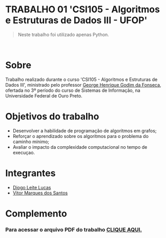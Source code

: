 # TRABALHO 01 'CSI105 - Algoritmos e Estruturas de Dados III - UFOP'

> Neste trabalho foi utilizado apenas Python.

<br>

<h1>Sobre</h1>
<p>Trabalho realizado durante o curso 'CSI105 - Algoritmos e Estruturas de Dados III', ministrado pelo professor <a href="https://github.com/georgehgfonseca">George Henrique Godim da Fonseca</a>, ofertada no 3º período do curso de Sistemas de Informação, na Universidade Federal de Ouro Preto.</p>

<h1>Objetivos do trabalho</h1>

<ul>
    <li>Desenvolver a habilidade de programação de algoritmos em grafos;</li>
    <li>Reforçar o aprendizado sobre os algoritmos para o problema do caminho mínimo;</li>
    <li>Avaliar o impacto da complexidade computacional no tempo de execuçao.</li>
</ul>

<h1>Integrantes</h1>

<ul>
    <li><a href="https://github.com/diogoleite87">Diogo Leite Lucas</a></li>
    <li><a href="https://github.com/MarqueVitor">Vitor Marques dos Santos</a></li>
</ul>


<h1>Complemento</h1>
<h3>Para acessar o arquivo PDF do trabalho <a href="https://drive.google.com/file/d/1_HLrhDm6Uv4P-ysiBMv5VoxYSXOkkbge/view?usp=sharing">CLIQUE AQUI.</a></h3>